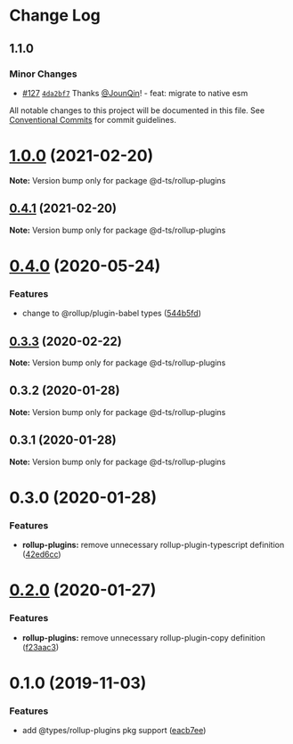 # Change Log

## 1.1.0

### Minor Changes

- [#127](https://github.com/rx-ts/types/pull/127) [`4da2bf7`](https://github.com/rx-ts/types/commit/4da2bf7e1f185b0889bf68bb5158d1c2277e246a) Thanks [@JounQin](https://github.com/JounQin)! - feat: migrate to native esm

All notable changes to this project will be documented in this file.
See [Conventional Commits](https://conventionalcommits.org) for commit guidelines.

# [1.0.0](https://github.com/rx-ts/types/compare/@d-ts/rollup-plugins@0.4.1...@d-ts/rollup-plugins@1.0.0) (2021-02-20)

**Note:** Version bump only for package @d-ts/rollup-plugins

## [0.4.1](https://github.com/rx-ts/types/compare/@d-ts/rollup-plugins@0.4.0...@d-ts/rollup-plugins@0.4.1) (2021-02-20)

**Note:** Version bump only for package @d-ts/rollup-plugins

# [0.4.0](https://github.com/rx-ts/types/compare/@d-ts/rollup-plugins@0.3.3...@d-ts/rollup-plugins@0.4.0) (2020-05-24)

### Features

- change to @rollup/plugin-babel types ([544b5fd](https://github.com/rx-ts/types/commit/544b5fdcb44a2c6c63ba9391752bef8affad4711))

## [0.3.3](https://github.com/rx-ts/types/compare/@d-ts/rollup-plugins@0.3.2...@d-ts/rollup-plugins@0.3.3) (2020-02-22)

**Note:** Version bump only for package @d-ts/rollup-plugins

## 0.3.2 (2020-01-28)

**Note:** Version bump only for package @d-ts/rollup-plugins

## 0.3.1 (2020-01-28)

**Note:** Version bump only for package @d-ts/rollup-plugins

# 0.3.0 (2020-01-28)

### Features

- **rollup-plugins:** remove unnecessary rollup-plugin-typescript definition ([42ed6cc](https://github.com/rx-ts/types/commit/42ed6cca2c473a463035c105760428d96dca0a75))

# [0.2.0](https://github.com/rx-ts/types/compare/@d-ts/rollup-plugins@0.1.0...@d-ts/rollup-plugins@0.2.0) (2020-01-27)

### Features

- **rollup-plugins:** remove unnecessary rollup-plugin-copy definition ([f23aac3](https://github.com/rx-ts/types/commit/f23aac3be75167f3fd28f60a947b116b1aa342dd))

# 0.1.0 (2019-11-03)

### Features

- add @types/rollup-plugins pkg support ([eacb7ee](https://github.com/rx-ts/types/commit/eacb7ee5f5412725964bb93467ce59f95588e96b))
